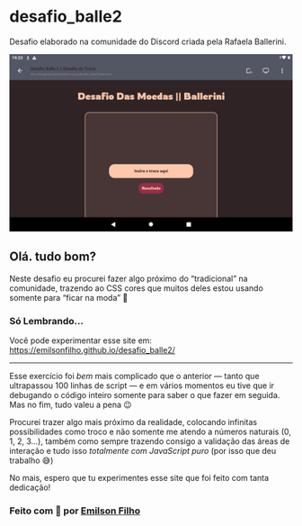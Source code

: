 # desafio_balle2
Desafio elaborado na comunidade do Discord criada pela Rafaela Ballerini.

![Imagem demonstrativa](img/Screenshot_20220210-192307.png)

## Olá. tudo bom?
Neste desafio eu procurei fazer algo próximo do “tradicional” na comunidade, trazendo ao CSS cores que muitos deles estou usando somente para “ficar na moda” 🤡

### Só Lembrando...
Você pode experimentar esse site em: <https://emilsonfilho.github.io/desafio_balle2/>

<hr>

Esse exercício foi *bem* mais complicado que o anterior — tanto que ultrapassou 100 linhas de script — e em vários momentos eu tive que ir debugando o código inteiro somente para saber o que fazer em seguida. Mas no fim, tudo valeu a pena 😉

Procurei trazer algo mais próximo da realidade, colocando infinitas possibilidades como troco e não somente me atendo a números naturais (0, 1, 2, 3...), também como sempre trazendo consigo a validação das áreas de interação e tudo isso *totalmente com JavaScript puro* (por isso que deu trabalho 😅)

No mais, espero que tu experimentes esse site que foi feito com tanta dedicação!


### **Feito com 🤍 por <a href="https://github.com/emilsonfilho/">Emilson Filho</a>**
